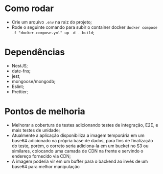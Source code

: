 # Como rodar

- Crie um arquivo `.env` na raiz do projeto;
- Rode o seguinte comando para subir o container docker `docker compose -f "docker-compose.yml" up -d --build`;

# Dependências

- NestJS;
- date-fns;
- jest;
- mongoose/mongodb;
- Eslint;
- Prettier;

# Pontos de melhoria

- Melhorar a cobertura de testes adicionando testes de integração, E2E, e mais testes de unidade;
- Atualmente a aplicação disponibiliza a imagem temporária em um base64 adicionado na própria base de dados, para fins de finalização do teste, porém, o correto seria adiciona-la em um bucket no S3 ou similares, colocando uma camada de CDN na frente e servindo o endereço fornecido via CDN;
- A imagem poderia vir em um buffer para o backend ao invés de um base64 para melhor manipulação

